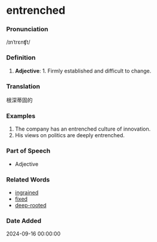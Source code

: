 # entrenched
### Pronunciation
/ɪnˈtrɛnʧt/
### Definition
1. **Adjective**: 1. Firmly established and difficult to change.
### Translation
根深蒂固的
### Examples
1. The company has an entrenched culture of innovation.
2. His views on politics are deeply entrenched.
### Part of Speech
- Adjective
### Related Words
- [ingrained](ingrained.md)
- [fixed](fixed.md)
- [deep-rooted](deep-rooted.md)
### Date Added
2024-09-16 00:00:00